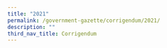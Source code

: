 ```yaml
---
title: "2021"
permalink: /government-gazette/corrigendum/2021/
description: ""
third_nav_title: Corrigendum
---
```

